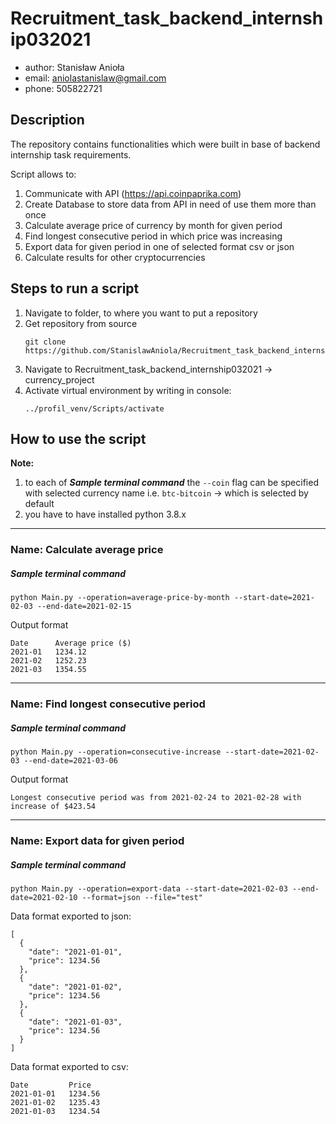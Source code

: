 # Recruitment_task_backend_internship032021
- author: Stanisław Anioła
- email: aniolastanislaw@gmail.com
- phone: 505822721

## Description
The repository contains functionalities which were built in base of backend internship task requirements.

Script allows to:
1. Communicate with API (https://api.coinpaprika.com)
2. Create Database to store data from API in need of use them more than once
3. Calculate average price of currency by month for given period
4. Find longest consecutive period in which price was increasing
5. Export data for given period in one of selected format csv or json
6. Calculate results for other cryptocurrencies

## Steps to run a script
1. Navigate to folder, to where you want to put a repository
2. Get repository from source
    ```
    git clone https://github.com/StanislawAniola/Recruitment_task_backend_internship032021.git
    ```
3. Navigate to Recruitment_task_backend_internship032021 -> currency_project
4. Activate virtual environment by writing in console:
    ```
    ../profil_venv/Scripts/activate
    ```

## How to use the script
**Note:** 
1. to each of ***Sample terminal command*** the `--coin` flag can be specified 
with selected currency name i.e. `btc-bitcoin` -> which is selected by default
2. you have to have installed python 3.8.x

---

### Name: Calculate average price
##### Sample terminal command
```
python Main.py --operation=average-price-by-month --start-date=2021-02-03 --end-date=2021-02-15
```
Output format
```
Date      Average price ($)
2021-01   1234.12
2021-02   1252.23
2021-03   1354.55
```

---

### Name: Find longest consecutive period
##### Sample terminal command

```
python Main.py --operation=consecutive-increase --start-date=2021-02-03 --end-date=2021-03-06
```

Output format
```
Longest consecutive period was from 2021-02-24 to 2021-02-28 with increase of $423.54
```

---

### Name: Export data for given period
##### Sample terminal command
```
python Main.py --operation=export-data --start-date=2021-02-03 --end-date=2021-02-10 --format=json --file="test"
```

Data format exported to json:

```
[
  {
    "date": "2021-01-01",
    "price": 1234.56
  },
  {
    "date": "2021-01-02",
    "price": 1234.56
  },
  {
    "date": "2021-01-03",
    "price": 1234.56
  }
]
```

Data format exported to csv:

```
Date         Price
2021-01-01   1234.56
2021-01-02   1235.43
2021-01-03   1234.54
```
